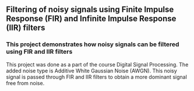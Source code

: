 ## Filtering of noisy signals using Finite Impulse Response (FIR) and Infinite Impulse Response (IIR) filters
### This project demonstrates how noisy signals can be filtered using FIR and IIR filters
This project was done as a part of the course Digital Signal Processing.
The added noise type is Additive White Gaussian Noise (AWGN).
This noisy signal is passed through FIR and IIR filters to obtain a more dominant signal free from noise.

  
